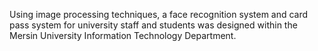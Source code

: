 Using image processing techniques, a face recognition system and card pass system for university staff and students was designed within the Mersin University Information Technology Department.
